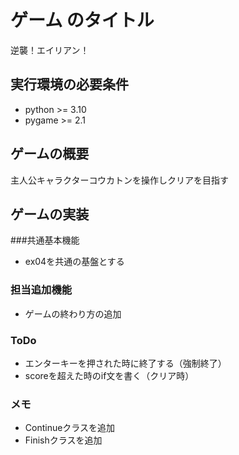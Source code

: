 # ゲーム のタイトル
逆襲！エイリアン！

## 実行環境の必要条件
* python >= 3.10
* pygame >= 2.1

## ゲームの概要
主人公キャラクターコウカトンを操作しクリアを目指す

## ゲームの実装
###共通基本機能
* ex04を共通の基盤とする

### 担当追加機能
* ゲームの終わり方の追加

### ToDo
- エンターキーを押された時に終了する（強制終了）
- scoreを超えた時のif文を書く（クリア時）

### メモ
* Continueクラスを追加
* Finishクラスを追加